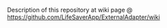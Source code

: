 Description of this repository at wiki page @ https://github.com/LifeSaverApp/ExternalAdapter/wiki 
